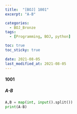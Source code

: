 ```yaml
---
title:  "[BOJ] 1001"
excerpt: "A-B"

categories:
  - BOJ_Bronze
tags:
  - [Programming, BOJ, python]

toc: true
toc_sticky: true
 
date: 2021-08-05
last_modified_at: 2021-08-05
---
```


#### 1001
##### A-B
```python
A,B = map(int, input().split())
print(A-B)
```